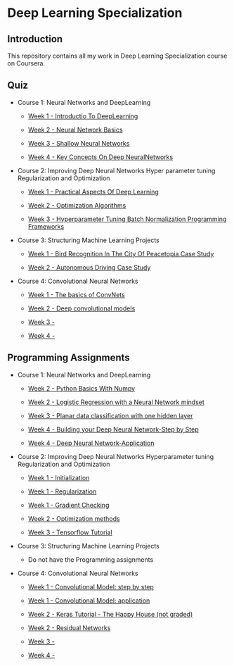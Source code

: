 # Deep Learning Specialization

## Introduction

This repository contains all my work in Deep Learning Specialization course on Coursera. 

## Quiz

+ Course 1: Neural Networks and DeepLearning

  + [Week 1 - Introductio To DeepLearning](https://github.com/machineCYC/Coursera/blob/master/01-deeplearning.ai/01-NeuralNetworksandDeepLearning/Week1/IntroductionToDeepLearning.pdf)

  + [Week 2 - Neural Network Basics](https://github.com/machineCYC/Coursera/blob/master/01-deeplearning.ai/01-NeuralNetworksandDeepLearning/Week2/NeuralNetworkBasics.pdf)

  + [Week 3 - Shallow Neural Networks](https://github.com/machineCYC/Coursera/blob/master/01-deeplearning.ai/01-NeuralNetworksandDeepLearning/Week3/ShallowNeuralNetworks.pdf)

  + [Week 4 - Key Concepts On Deep NeuralNetworks](https://github.com/machineCYC/Coursera/blob/master/01-deeplearning.ai/01-NeuralNetworksandDeepLearning/Week4/KeyConceptsOnDeepNeuralNetworks.pdf)

+ Course 2: Improving Deep Neural Networks Hyper parameter tuning Regularization and Optimization

  + [Week 1 - Practical Aspects Of Deep Learning](https://github.com/machineCYC/Coursera/blob/master/01-deeplearning.ai/02-ImprovingDeepNeuralNetworksHyperparametertuningRegularizationandOptimization/Week1/PracticalAspectsOfDeepLearning.pdf)

  + [Week 2 - Optimization Algorithms](https://github.com/machineCYC/Coursera/blob/master/01-deeplearning.ai/02-ImprovingDeepNeuralNetworksHyperparametertuningRegularizationandOptimization/Week2/OptimizationAlgorithms.pdf)

  + [Week 3 - Hyperparameter Tuning Batch Normalization Programming Frameworks](https://github.com/machineCYC/Coursera/blob/master/01-deeplearning.ai/02-ImprovingDeepNeuralNetworksHyperparametertuningRegularizationandOptimization/Week3/HyperparameterTuningBatchNormalizationProgrammingFrameworks.pdf)

+ Course 3: Structuring Machine Learning Projects
 
  + [Week 1 - Bird Recognition In The City Of Peacetopia Case Study](https://github.com/machineCYC/Coursera/blob/master/01-deeplearning.ai/03-StructuringMachineLearningProjects/Week1/BirdRecognitionInTheCityOfPeacetopiaCaseStudy.pdf)

  + [Week 2 - Autonomous Driving Case Study](https://github.com/machineCYC/Coursera/blob/master/01-deeplearning.ai/03-StructuringMachineLearningProjects/Week2/AutonomousDrivingCaseStudy.pdf)

+ Course 4: Convolutional Neural Networks

  + [Week 1 - The basics of ConvNets](https://github.com/machineCYC/Coursera/blob/master/01-deeplearning.ai/04-ConvolutionalNeuralNetworks/Week1/TheBasicsOfConvNets.pdf)

  + [Week 2 - Deep convolutional models](https://github.com/machineCYC/Coursera/blob/master/01-deeplearning.ai/04-ConvolutionalNeuralNetworks/Week2/DeepConvolutionalModels.pdf)

  + [Week 3 - ]()

  + [Week 4 - ]()


## Programming Assignments

+ Course 1: Neural Networks and DeepLearning

  + [Week 2 - Python Basics With Numpy](https://github.com/machineCYC/Coursera/blob/master/01-deeplearning.ai/01-NeuralNetworksandDeepLearning/Week2/01-Python%20Basics%20With%20Numpy.ipynb)

  + [Week 2 - Logistic Regression with a Neural Network mindset](https://github.com/machineCYC/Coursera/blob/master/01-deeplearning.ai/01-NeuralNetworksandDeepLearning/Week2/02-Logistic%20Regression%20with%20a%20Neural%20Network%20mindset.ipynb)

  + [Week 3 - Planar data classification with one hidden layer](https://github.com/machineCYC/Coursera/blob/master/01-deeplearning.ai/01-NeuralNetworksandDeepLearning/Week3/01-Planar%20data%20classification%20with%20one%20hidden%20layer.ipynb)

  + [Week 4 - Building your Deep Neural Network-Step by Step](https://github.com/machineCYC/Coursera/blob/master/01-deeplearning.ai/01-NeuralNetworksandDeepLearning/Week4/01-Building%20your%20Deep%20Neural%20Network-Step%20by%20Step.ipynb)

  + [Week 4 - Deep Neural Network-Application](https://github.com/machineCYC/Coursera/blob/master/01-deeplearning.ai/01-NeuralNetworksandDeepLearning/Week4/02-Deep%20Neural%20Network-Application.ipynb)


+ Course 2: Improving Deep Neural Networks Hyperparameter tuning Regularization and Optimization

  + [Week 1 - Initialization](https://github.com/machineCYC/Coursera/blob/master/01-deeplearning.ai/02-ImprovingDeepNeuralNetworksHyperparametertuningRegularizationandOptimization/Week1/01-Initialization.ipynb)

  + [Week 1 - Regularization](https://github.com/machineCYC/Coursera/blob/master/01-deeplearning.ai/02-ImprovingDeepNeuralNetworksHyperparametertuningRegularizationandOptimization/Week1/02-Regularization.ipynb)

  + [Week 1 - Gradient Checking](https://github.com/machineCYC/Coursera/blob/master/01-deeplearning.ai/02-ImprovingDeepNeuralNetworksHyperparametertuningRegularizationandOptimization/Week1/03-Gradient%20Checking.ipynb)

  + [Week 2 - Optimization methods](https://github.com/machineCYC/Coursera/blob/master/01-deeplearning.ai/02-ImprovingDeepNeuralNetworksHyperparametertuningRegularizationandOptimization/Week2/01-Optimization%20methods.ipynb)

  + [Week 3 - Tensorflow Tutorial](https://github.com/machineCYC/Coursera/blob/master/01-deeplearning.ai/02-ImprovingDeepNeuralNetworksHyperparametertuningRegularizationandOptimization/Week3/01-Tensorflow%20Tutorial.ipynb)

+ Course 3: Structuring Machine Learning Projects

  + Do not have the Programming assignments

+ Course 4: Convolutional Neural Networks
  
  + [Week 1 - Convolutional Model: step by step](https://github.com/machineCYC/Coursera/blob/master/01-deeplearning.ai/04-ConvolutionalNeuralNetworks/Week1/01-Convolution%20model%20Step%20by%20Step.ipynb)

  + [Week 1 - Convolutional Model: application](https://github.com/machineCYC/Coursera/blob/master/01-deeplearning.ai/04-ConvolutionalNeuralNetworks/Week1/02-Convolution%20model%20Application.ipynb)

  + [Week 2 - Keras Tutorial - The Happy House (not graded)](https://github.com/machineCYC/Coursera/blob/master/01-deeplearning.ai/04-ConvolutionalNeuralNetworks/Week2/01-Keras%20Tutorial%20Happy%20House.ipynb)

  + [Week 2 - Residual Networks](https://github.com/machineCYC/Coursera/blob/master/01-deeplearning.ai/04-ConvolutionalNeuralNetworks/Week2/02-Residual%20Networks.ipynb)

  + [Week 3 -]()

  + [Week 4 - ]()

